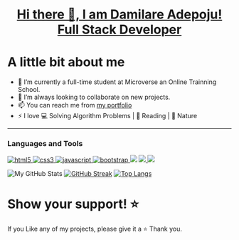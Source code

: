 <!--
**adamilare/adamilare** is a ✨ _special_ ✨ repository because its `README.md` (this file) appears on your GitHub profile.

Here are some ideas to get you started:

- 🔭 I’m currently working on ...
- 🌱 I’m currently learning ...
- 👯 I’m looking to collaborate on ...
- 🤔 I’m looking for help with ...
- 💬 Ask me about ...
- 📫 How to reach me: ...
- 😄 Pronouns: ...
- ⚡ Fun fact: ...
-->

<div id="header" align="center"> 
<!-- <img src="https://media.tenor.com/qJ5evVs-_uUAAAAS/coding.gif" width="300"/> -->
</div>

<h1 align="center"> 
  <a href="https://github.com/AmineDerbal">
    Hi there 👋, I am Damilare Adepoju! <br>
    Full Stack Developer
</a>
</h1>

# A little bit about me

- 🔭 I’m currently a full-time student at Microverse an Online Trainning School.
- 👯 I’m always looking to collaborate on new projects.
- 📫 You can reach me from [my portfolio](http://adamilare.github.io)
- ⚡ I love 💻 Solving Algorithm Problems | 📗 Reading | 🚵 Nature
<hr>

### Languages and Tools

<p> 
  <a href="https://www.w3.org/html/" target="_blank"> 
    <img src="https://img.shields.io/badge/html-E34F26.svg?style=for-the-badge&logo=html5&logoColor=white"
      alt="html5"/> 
  </a>
  <a href="https://www.w3schools.com/css/" target="_blank">
    <img src="https://img.shields.io/badge/css-1572B6.svg?style=for-the-badge&logo=css3&logoColor=white"
      alt="css3"/>
  </a>
<a href="https://developer.mozilla.org/en-US/docs/Web/JavaScript" target="_blank"> 
    <img src="https://img.shields.io/badge/Javascript-F7DF1E.svg?style=for-the-badge&logo=javascript&logoColor=black"
      alt="javascript"/> 
  </a>
  <a href="https://getbootstrap.com" target="_blank" > <img src="https://img.shields.io/badge/Bootstrap-563D7C?style=for-the-badge&logo=bootstrap&logoColor=white" alt="bootstrap" /> </a>
   <a href="https://nodejs.org/en/" target="_blank">  <img src="https://img.shields.io/badge/Node.js-339933?style=for-the-badge&logo=nodedotjs&logoColor=white" /></a>
   <a href="https://git-scm.com/" target="_blank"> <img src="https://img.shields.io/badge/GIT-E44C30?style=for-the-badge&logo=git&logoColor=white" /> </a>
   <a href="https://github.com/" target="_blank"> <img src="https://img.shields.io/badge/GitHub-100000?style=for-the-badge&logo=github&logoColor=white" /> </a>

</p>

![My GitHub Stats](https://github-readme-stats.vercel.app/api?username=adamilare&show_icons=true&theme=buefy&bg_color=faf5fa)
[![GitHub Streak](https://github-readme-streak-stats.herokuapp.com?user=adamilare&theme=dark)](https://git.io/streak-stats)
[![Top Langs](https://github-readme-stats.vercel.app/api/top-langs/?username=adamilare&layout=compact&theme=vision-friendly-dark)](https://github.com/AmineDerbal/github-readme-stats)

# Show your support! ⭐

If you Like any of my projects, please give it a ⭐ Thank you.

